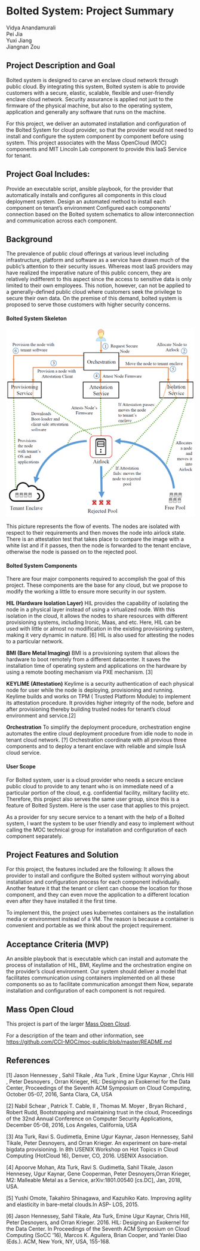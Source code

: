# Bolted System: Project Summary

Vidya Anandamurali<br/>
Pei Jia<br/>
Yuxi Jiang<br/>
Jiangnan Zou<br/>

## Project Description and Goal
Bolted system is designed to carve an enclave cloud network through public cloud. By integrating this system, Bolted system is able to provide customers with a secure, elastic, scalable, flexible and user-friendly enclave cloud network. Security assurance is applied not just to the firmware of the physical machine, but also to the operating system, application and generally any software that runs on the machine. 

For this project, we deliver an automated installation and configuration of the Bolted System for cloud provider, so that the provider would not need to install and configure the system component by component before using system. This project associates with the Mass OpenCloud (MOC) components and MIT Lincoln Lab component to provide this IaaS Service for tenant.

## Project Goal Includes:

Provide an executable script, ansible playbook, for the provider that automatically installs and configures all components in this cloud deployment system.
Design an automated method to install each component on tenant’s environment
Configured each components’ connection based on the Bolted system schematics to allow interconnection and communication across each component.

## Background

The prevalence of public cloud offerings at various level including infrastructure, platform and software as a service have drawn much of the public’s attention to their security issues. Whereas most IaaS providers may have realized the imperative nature of this public concern, they are relatively indifferent to this aspect since the access to sensitive data is only limited to their own employees. This notion, however, can not be applied to a generally-defined public cloud where customers seek the privilege to secure their own data. On the premise of this demand, bolted system is proposed to serve those customers with higher security concerns.


#### Bolted System Skeleton
![alt text](https://github.com/BU-NU-CLOUD-SP18/Secure-Cloud-Automated-Deployment/blob/master/docs/bolted_architecture.png "Bolted System Architecture")

This picture represents the flow of events. The nodes are isolated with respect to their requirements and then moves the node into airlock state. There is an attestation test that takes place to compare the image with a white list and if it passes, then the node is forwarded to the tenant enclave, otherwise the node is passed on to the rejected pool.

#### Bolted System Components

There are four major components required to accomplish the goal of this project. These components are the base for any cloud, but we propose to modify the working a little to ensure more security in our system.

**HIL (Hardware Isolation Layer)**
HIL provides the capability of isolating the node in a physical layer instead of using a virtualized node. With this isolation in the cloud, it allows the nodes to share resources with different provisioning systems, including Ironic, Maas, and etc. Here, HIL can be used with little or almost no modification in the existing provisioning system, making it very dynamic in nature. [6] HIL is also used for attesting the nodes to a particular network.

**BMI (Bare Metal Imaging)**
BMI is a provisioning system that allows the hardware to boot remotely from a different datacenter. It saves the installation time of operating system and applications on the hardware by using a remote booting mechanism via PXE mechanism. [3]

**KEYLIME (Attestation)**
Keylime is a security authentication of each physical node for user while the node is deploying, provisioning and running. Keylime builds and works on TPM ( Trusted Platform Module)  to implement its attestation procedure. It provides higher integrity of the node, before and after provisioning thereby building trusted nodes for tenant’s cloud environment and service.[2]

**Orchestration**
To simplify the deployment procedure, orchestration engine automates the entire cloud deployment procedure from idle node to node in tenant cloud network. [?] Orchestration coordinate with all previous three components and to deploy a tenant enclave with reliable and simple IssA cloud service.

#### User Scope
For Bolted system, user is a cloud provider who needs a secure enclave public cloud to provide to any tenant who is on immediate need of  a particular portion of the cloud, e.g. confidential facility, military facility etc. Therefore, this project also serves the same user group, since this is a feature of Bolted System. Here is the user case that applies to this project. 

As a provider for sny secure service to a tenant with the help of a Bolted system, I want the system to be user friendly and easy to implement without calling the MOC technical group for installation and configuration of each component separately.

## Project Features and Solution

For this project, the features included are the following:
It allows the provider to install and configure the Bolted system without worrying about installation and configuration process for each component individually. 
Another feature it that the tenant or client can choose the location for those component, and they can even move the application to a different location even after they have installed it the first time.

To implement this, the project uses kubernetes containers as the installation media or environment instead of a VM. The reason is because a container is convenient and portable as we think about the project requirement. 

## Acceptance Criteria (MVP)

An ansible playbook that is executable which can install and automate the process of installation of HIL, BMI, Keylime and the orchestration engine on the provider’s cloud environment. Our system should deliver a model that facilitates communication using containers implemented on all these components so as to facilitate communication amongst them  Now, separate installation and configuration of each component is not required.


## Mass Open Cloud

This project is part of the larger [Mass Open Cloud](https://massopen.cloud/).

For a description of the team and other information, see
https://github.com/CCI-MOC/moc-public/blob/master/README.md

## References
[1] Jason Hennessey , Sahil Tikale , Ata Turk , Emine Ugur Kaynar , Chris Hill , Peter Desnoyers , Orran Krieger, HIL: Designing an Exokernel for the Data Center, Proceedings of the Seventh ACM Symposium on Cloud Computing, October 05-07, 2016, Santa Clara, CA, USA

[2] Nabil Schear , Patrick T. Cable, II , Thomas M. Moyer , Bryan Richard , Robert Rudd, Bootstrapping and maintaining trust in the cloud, Proceedings of the 32nd Annual Conference on Computer Security Applications, December 05-08, 2016, Los Angeles, California, USA

[3] Ata Turk, Ravi S. Gudimetla, Emine Ugur Kaynar, Jason Hennessey, Sahil Tikale, Peter Desnoyers, and Orran Krieger. An experiment on bare-metal bigdata provisioning. In 8th USENIX Workshop on Hot Topics in Cloud Computing (HotCloud 16), Denver, CO, 2016. USENIX Association.

[4] Apoorve Mohan, Ata Turk, Ravi S. Gudimetla, Sahil Tikale, Jason Hennesey, Ugur Kaynar, Gene Cooperman, Peter Desnoyers,Orran Krieger, M2: Malleable Metal as a Service, arXiv:1801.00540 [cs.DC], Jan, 2018, USA.

[5]  Yushi Omote, Takahiro Shinagawa, and Kazuhiko Kato.  Improving agility and elasticity in bare-metal clouds.In ASP- LOS, 2015.

[6] Jason Hennessey, Sahil Tikale, Ata Turk, Emine Ugur Kaynar, Chris Hill, Peter Desnoyers, and Orran Krieger. 2016. HIL: Designing an Exokernel for the Data Center. In Proceedings of the Seventh ACM Symposium on Cloud Computing (SoCC '16), Marcos K. Aguilera, Brian Cooper, and Yanlei Diao (Eds.). ACM, New York, NY, USA, 155-168. 








